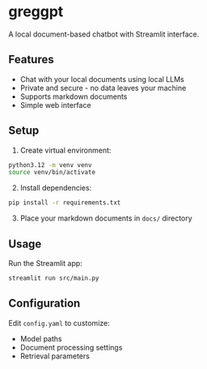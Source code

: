 # greggpt

A local document-based chatbot with Streamlit interface.

## Features
- Chat with your local documents using local LLMs
- Private and secure - no data leaves your machine
- Supports markdown documents
- Simple web interface

## Setup
1. Create virtual environment:
```bash
python3.12 -m venv venv
source venv/bin/activate
```

2. Install dependencies:
```bash
pip install -r requirements.txt
```

3. Place your markdown documents in `docs/` directory

## Usage
Run the Streamlit app:
```bash
streamlit run src/main.py
```

## Configuration
Edit `config.yaml` to customize:
- Model paths
- Document processing settings
- Retrieval parameters
